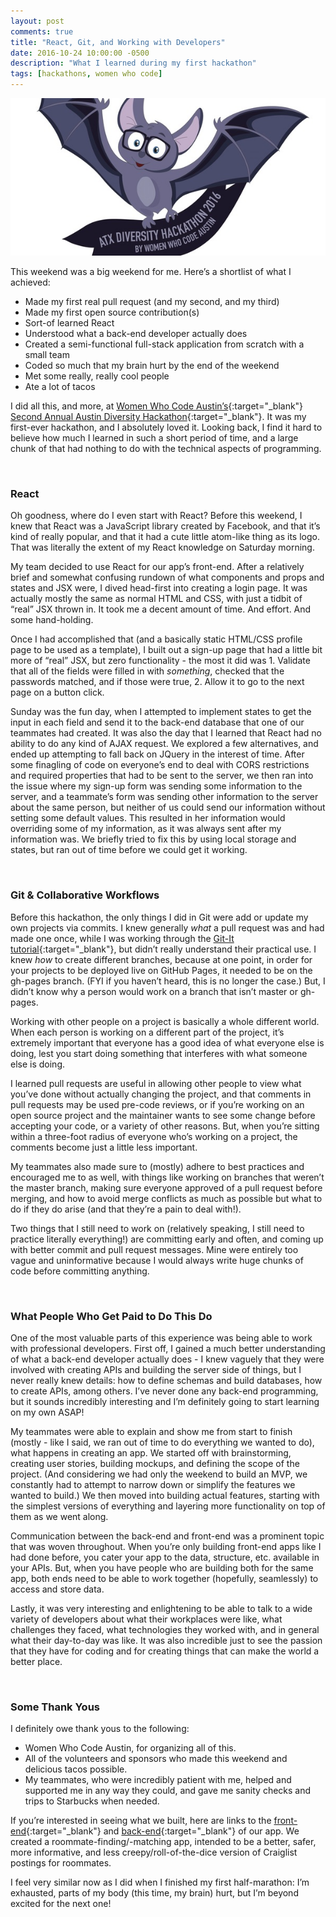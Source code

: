 ```yaml
---
layout: post
comments: true
title: "React, Git, and Working with Developers"
date: 2016-10-24 10:00:00 -0500
description: "What I learned during my first hackathon"
tags: [hackathons, women who code]
---
```


<img src="/images/posts/2016-10/women-who-code-austin-diversity-hackathon.jpg" class="center-img" alt="Women Who Code Austin Diversity Hackathon Logo"/>

<br/>

This weekend was a big weekend for me. Here’s a shortlist of what I achieved:

* Made my first real pull request (and my second, and my third)
* Made my first open source contribution(s)
* Sort-of learned React
* Understood what a back-end developer actually does
* Created a semi-functional full-stack application from scratch with a small team
* Coded so much that my brain hurt by the end of the weekend
* Met some really, really cool people
* Ate a lot of tacos

I did all this, and more, at [Women Who Code Austin’s](https://www.womenwhocode.com/austin){:target="_blank"} [Second Annual Austin Diversity Hackathon](https://www.eventbrite.com/e/austin-diversity-hackathon-2nd-annual-atxdivhack-tickets-27230014707#){:target="_blank"}. It was my first-ever hackathon, and I absolutely loved it. Looking back, I find it hard to believe how much I learned in such a short period of time, and a large chunk of that had nothing to do with the technical aspects of programming.

<br/>

### React

Oh goodness, where do I even start with React? Before this weekend, I knew that React was a JavaScript library created by Facebook, and that it’s kind of really popular, and that it had a cute little atom-like thing as its logo. That was literally the extent of my React knowledge on Saturday morning.

My team decided to use React for our app’s front-end. After a relatively brief and somewhat confusing rundown of what components and props and states and JSX were, I dived head-first into creating a login page. It was actually mostly the same as normal HTML and CSS, with just a tidbit of “real” JSX thrown in. It took me a decent amount of time. And effort. And some hand-holding.

Once I had accomplished that (and a basically static HTML/CSS profile page to be used as a template), I built out a sign-up page that had a little bit more of “real” JSX, but zero functionality - the most it did was 1. Validate that all of the fields were filled in with *something*, checked that the passwords matched, and if those were true, 2. Allow it to go to the next page on a button click.

Sunday was the fun day, when I attempted to implement states to get the input in each field and send it to the back-end database that one of our teammates had created. It was also the day that I learned that React had no ability to do any kind of AJAX request. We explored a few alternatives, and ended up attempting to fall back on JQuery in the interest of time. After some finagling of code on everyone’s end to deal with CORS restrictions and required properties that had to be sent to the server, we then ran into the issue where my sign-up form was sending some information to the server, and a teammate’s form was sending other information to the server about the same person, but neither of us could send our information without setting some default values. This resulted in her information would overriding some of my information, as it was always sent after my information was. We briefly tried to fix this by using local storage and states, but ran out of time before we could get it working.

<br/>

### Git & Collaborative Workflows

Before this hackathon, the only things I did in Git were add or update my own projects via commits. I knew generally *what* a pull request was and had made one once, while I was working through the [Git-It tutorial](http://jlord.us/git-it/){:target="_blank"}, but didn’t really understand their practical use. I knew *how* to create different branches, because at one point, in order for your projects to be deployed live on GitHub Pages, it needed to be on the gh-pages branch. (FYI if you haven’t heard, this is no longer the case.) But, I didn’t know why a person would work on a branch that isn’t master or gh-pages.

Working with other people on a project is basically a whole different world. When each person is working on a different part of the project, it’s extremely important that everyone has a good idea of what everyone else is doing, lest you start doing something that interferes with what someone else is doing.

I learned pull requests are useful in allowing other people to view what you’ve done without actually changing the project, and that comments in pull requests may be used pre-code reviews, or if you’re working on an open source project and the maintainer wants to see some change before accepting your code, or a variety of other reasons. But, when you’re sitting within a three-foot radius of everyone who’s working on a project, the comments become just a little less important.

My teammates also made sure to (mostly) adhere to best practices and encouraged me to as well, with things like working on branches that weren’t the master branch, making sure everyone approved of a pull request before merging, and how to avoid merge conflicts as much as possible but what to do if they do arise (and that they’re a pain to deal with!).

Two things that I still need to work on (relatively speaking, I still need to practice literally everything!) are committing early and often, and coming up with better commit and pull request messages. Mine were entirely too vague and uninformative because I would always write huge chunks of code before committing anything.

<br/>

### What People Who Get Paid to Do This Do

One of the most valuable parts of this experience was being able to work with professional developers. First off, I gained a much better understanding of what a back-end developer actually does - I knew vaguely that they were involved with creating APIs and building the server side of things, but I never really knew details: how to define schemas and build databases, how to create APIs, among others. I’ve never done any back-end programming, but it sounds incredibly interesting and I’m definitely going to start learning on my own ASAP!

My teammates were able to explain and show me from start to finish (mostly - like I said, we ran out of time to do everything we wanted to do), what happens in creating an app. We started off with brainstorming, creating user stories, building mockups, and defining the scope of the project. (And considering we had only the weekend to build an MVP, we constantly had to attempt to narrow down or simplify the features we wanted to build.) We then moved into building actual features, starting with the simplest versions of everything and layering more functionality on top of them as we went along.

Communication between the back-end and front-end was a prominent topic that was woven throughout. When you’re only building front-end apps like I had done before, you cater your app to the data, structure, etc. available in your APIs. But, when you have people who are building both for the same app, both ends need to be able to work together (hopefully, seamlessly) to access and store data.

Lastly, it was very interesting and enlightening to be able to talk to a wide variety of developers about what their workplaces were like, what challenges they faced, what technologies they worked with, and in general what their day-to-day was like. It was also incredible just to see the passion that they have for coding and for creating things that can make the world a better place.

<br/>

### Some Thank Yous

I definitely owe thank yous to the following:
* Women Who Code Austin, for organizing all of this.
* All of the volunteers and sponsors who made this weekend and delicious tacos possible.
* My teammates, who were incredibly patient with me, helped and supported me in any way they could, and gave me sanity checks and trips to Starbucks when needed.

If you’re interested in seeing what we built, here are links to the [front-end](https://github.com/MarkLyck/Roominate){:target="_blank"} and [back-end](https://github.com/mbetz08/roominate){:target="_blank"} of our app. We created a roommate-finding/-matching app, intended to be a better, safer, more informative, and less creepy/roll-of-the-dice version of Craiglist postings for roommates.

I feel very similar now as I did when I finished my first half-marathon: I’m exhausted, parts of my body (this time, my brain) hurt, but I’m beyond excited for the next one!
